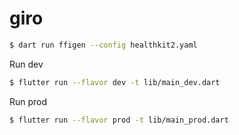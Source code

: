 # giro

```bash
$ dart run ffigen --config healthkit2.yaml
```

Run dev

```bash
$ flutter run --flavor dev -t lib/main_dev.dart
```

Run prod

```bash
$ flutter run --flavor prod -t lib/main_prod.dart
```
